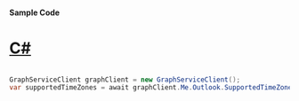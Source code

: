 #### Sample Code
# [C#](#tab/Csharp)

```C#

GraphServiceClient graphClient = new GraphServiceClient();
var supportedTimeZones = await graphClient.Me.Outlook.SupportedTimeZones.Request().GetAsync();

```